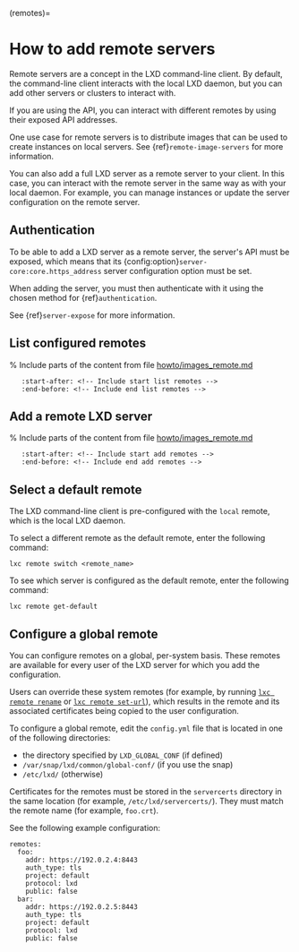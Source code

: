 (remotes)=
# How to add remote servers

Remote servers are a concept in the LXD command-line client.
By default, the command-line client interacts with the local LXD daemon, but you can add other servers or clusters to interact with.

If you are using the API, you can interact with different remotes by using their exposed API addresses.

One use case for remote servers is to distribute images that can be used to create instances on local servers.
See {ref}`remote-image-servers` for more information.

You can also add a full LXD server as a remote server to your client.
In this case, you can interact with the remote server in the same way as with your local daemon.
For example, you can manage instances or update the server configuration on the remote server.

## Authentication

To be able to add a LXD server as a remote server, the server's API must be exposed, which means that its {config:option}`server-core:core.https_address` server configuration option must be set.

When adding the server, you must then authenticate with it using the chosen method for {ref}`authentication`.

See {ref}`server-expose` for more information.

## List configured remotes

% Include parts of the content from file [howto/images_remote.md](howto/images_remote.md)
```{include} howto/images_remote.md
   :start-after: <!-- Include start list remotes -->
   :end-before: <!-- Include end list remotes -->
```

## Add a remote LXD server

% Include parts of the content from file [howto/images_remote.md](howto/images_remote.md)
```{include} howto/images_remote.md
   :start-after: <!-- Include start add remotes -->
   :end-before: <!-- Include end add remotes -->
```

## Select a default remote

The LXD command-line client is pre-configured with the `local` remote, which is the local LXD daemon.

To select a different remote as the default remote, enter the following command:

    lxc remote switch <remote_name>

To see which server is configured as the default remote, enter the following command:

    lxc remote get-default

## Configure a global remote

You can configure remotes on a global, per-system basis.
These remotes are available for every user of the LXD server for which you add the configuration.

Users can override these system remotes (for example, by running [`lxc remote rename`](lxc_remote_rename.md) or [`lxc remote set-url`](lxc_remote_set-url.md)), which results in the remote and its associated certificates being copied to the user configuration.

To configure a global remote, edit the `config.yml` file that is located in one of the following directories:

- the directory specified by `LXD_GLOBAL_CONF` (if defined)
- `/var/snap/lxd/common/global-conf/` (if you use the snap)
- `/etc/lxd/` (otherwise)

Certificates for the remotes must be stored in the `servercerts` directory in the same location (for example, `/etc/lxd/servercerts/`).
They must match the remote name (for example, `foo.crt`).

See the following example configuration:

```
remotes:
  foo:
    addr: https://192.0.2.4:8443
    auth_type: tls
    project: default
    protocol: lxd
    public: false
  bar:
    addr: https://192.0.2.5:8443
    auth_type: tls
    project: default
    protocol: lxd
    public: false
```
